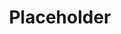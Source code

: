 ---
layout: ../../layouts/ProjectLayout.astro
title: Placeholder
date:
projectRole:
intro:
image:
  url:
  alt: "Temporary"
problem:
solution:
projectResults:
tech:
tools:
process:
reflection: 
---